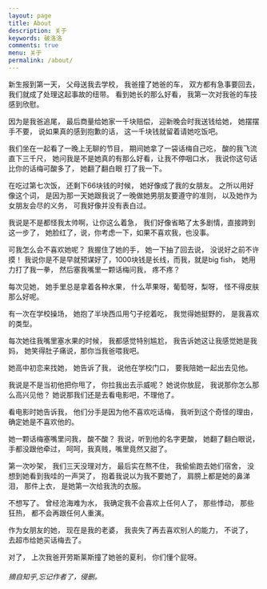 ```yaml
---
layout: page
title: About
description: 关于
keywords: 破洛洛
comments: true
menu: 关于
permalink: /about/
---
```


新生报到第一天，
父母送我去学校，
我爸撞了她爸的车，
双方都有急事要回去，
我们就成了处理这起事故的纽带。
看到她长的那么好看，
我第一次对我爸的车技感到欣慰。

因为是我爸追尾，
最后商量给她家一千块赔偿，
迎新晚会时我送钱给她，
她摆摆手不要，
说如果真的感到抱歉的话，
这一千块钱就留着请她吃饭吧。

我们坐在一起看了一晚上无聊的节目，
期间她拿了一袋话梅自己吃，
酸的我飞流直下三千尺，
她问我是不是她真的有那么好看，让我不停咽口水，
我说你这句话比你的话梅可酸多了，
她翻了翻白眼
打了我一下。

在吃过第七次饭，
还剩下66块钱的时候，
她好像成了我的女朋友。
之所以用好像这个词，
是因为那一天她跟我说了一晚做她男朋友要遵守的准则，
以及她作为女朋友会尽的义务，
可我好像并没有表白过。

我说是不是都怪我太帅啊，让你这么着急，
我们好像省略了太多剧情，直接跨到这一步了，
她脸红了，说，你考虑一下，如果不喜欢我，也没事。

可我怎么会不喜欢她呢？
我握住了她的手，
她一下抽了回去说，
没说好之前不许摸！
我说你是不是早就预谋好了，1000块钱是长线，而我，就是big fish，
她用力打了我一拳，
然后塞我嘴里一颗话梅问我，
疼不疼？

每次见她，
她手里总是拿着各种水果，
什么苹果呀，葡萄呀，梨呀，
怪不得皮肤那么好呢。

有一次在学校操场，
她抱了半块西瓜用勺子挖着吃，
我觉得她挺野的，
是我喜欢的类型。

每次她往我嘴里塞水果的时候，
我都感觉特别尴尬，
我告诉她这让我感觉她是我妈，
她笑得肚子痛说，那你当我爸喂我吧。

她高中初恋来找她，
她告诉了我，
说他在学校门口，
要我陪她一起出去见他。

我说是不是当初他把你甩了，
你拉我出去示威呢？
她说你放屁，
我说那你怎么那么高兴见他？
她说那我们还是去看电影吧，不理他了。

看电影时她告诉我，
他们分手是因为他不喜欢吃话梅，
我听到这个奇怪的理由，
确定她是不喜欢他的。

她一颗话梅塞嘴里问我，
酸不酸？
我说，听到他的名字更酸，
她翻了翻白眼说，
手都没跟他牵过，
呵呵，我真贱，嘴里竟然又甜了。

第一次吵架，
我们三天没理对方，
最后实在熬不住，
我偷偷跑去她们宿舍，
没想到她看到我哇的一声哭了，
抱着我说以为我不要她了，
肩膀上都是她的鼻涕泪，
那件上衣，
是她第一次给我洗的衣服。

不想写了。
曾经沧海难为水，
我确定我不会喜欢上任何人了，
那些悸动，
那些狂热，
都不会再跟任何人重演。

作为女朋友的她，
现在是我的老婆，
我丧失了再去喜欢别人的能力，
不说了，
去超市给她买话梅去了。

对了，
上次我爸开劳斯莱斯撞了她爸的夏利，
你们懂个屁呀。

###### 摘自知乎,忘记作者了，侵删。

<!-- ## 联系

<ul>
{% for website in site.data.social %}
<li>{{website.sitename }}：<a href="{{ website.url }}" target="_blank">@{{ website.name }}</a></li>
{% endfor %}
{% if site.url contains 'mazhuang.org' %}
<li>
微信公众号：<br />
<img style="height:192px;width:192px;border:1px solid lightgrey;" src="{{ site.url }}/assets/images/qrcode.jpg" alt="破洛洛" />
</li>
{% endif %}
</ul>


## Skill Keywords

{% for skill in site.data.skills %}
### {{ skill.name }}
<div class="btn-inline">
{% for keyword in skill.keywords %}
<button class="btn btn-outline" type="button">{{ keyword }}</button>
{% endfor %}
</div>
{% endfor %} -->
